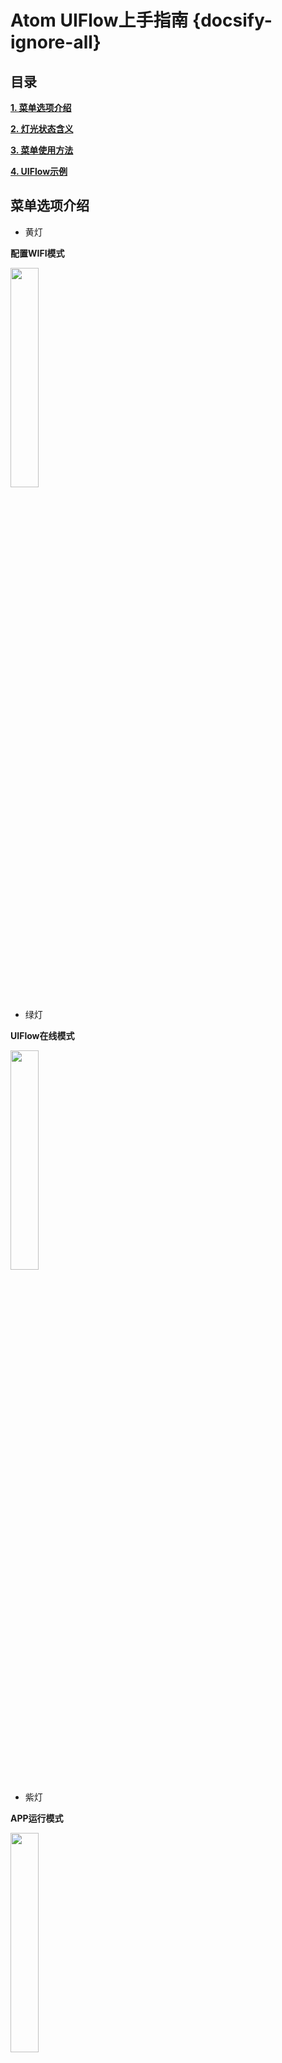 # Atom UIFlow上手指南 {docsify-ignore-all}

## 目录

**[1. 菜单选项介绍](#菜单选项介绍)**

**[2. 灯光状态含义](#灯光状态含义)**

**[3. 菜单使用方法](#使用方法)**

**[4. UIFlow示例](#UIFlow示例)**


## 菜单选项介绍

- 黄灯

**配置WIFI模式**

<img src="assets/img/product_pics/core/minicore/atom/atom_01.jpg" width="30%">




- 绿灯

**UIFlow在线模式**

<img src="assets/img/product_pics/core/minicore/atom/atom_02.jpg" width="30%">



- 紫灯

**APP运行模式**

<img src="assets/img/product_pics/core/minicore/atom/atom_03.jpg" width="30%">



- 蓝灯

**USB模式**

<img src="assets/img/product_pics/core/minicore/atom/atom_04.jpg" width="30%">




## 灯光状态含义

- 红灯闪烁表示WIFI网络正在连接

- 红灯常亮表示WIFI连接失败，按下中间按键可重新连接

- 绿灯闪烁表示UIFLow服务器连接正常

- 蓝灯常亮表示UIFlow服务器未正常连接

- 蓝灯闪烁表示已进入USB模式

- 黄灯常亮表示需要WEB网络配置 

## 使用方法

1.	烧录完UIFlow固件设备默认进入WEB配网模式（黄灯常亮），此时Atom会自动发出WIFI热点，比如M5Stack-XXXX，连接此WIFI并打开浏览器输入192.168.4.1进入web配置页面，输入SSID和密码进行网络连接，此时红灯闪烁，连接成功后蓝灯短暂常亮(UIFlow服务器未连接)待到绿灯闪烁时表示UIFlow服务器连接正常，此时可进行在线编程。

2.	设备通电默认进入最后一次选择的模式，如需改变模式，只需在上电时（或重启时）按住中间按键不要松开，菜单模式以灯光的形式自动滚动，等到灯光变换为所需模式颜色时再松开。例如需要重新配置WIFI，设备上电或重启时按住中间按键不放，直到显示黄色呼吸灯时松开，此时即进入WIFI配置模式。

3.  通过Web配置页面和串口工具可以看到APIkey

<img src="assets/img/product_pics/core/minicore/atom/apikey.png" width="50%" height="50%"><img src="assets/img/product_pics/core/minicore/atom/serialtool.png" width="50%" height="50%">

<br>

### UIFlow示例

- AtomMatrix

<img src="assets/img/product_pics/core/minicore/atom/atom_matrix_example.png" width="50%" height="50%">

- [Matrix Example](https://github.com/m5stack/M5-ProductExampleCodes/tree/master/Core/Atom/Atom%20Matrix)

<br>

- AtomLite

<img src="assets/img/product_pics/core/minicore/atom/atom_lite_example.png" width="50%" height="50%">

- [Lite Example](https://github.com/m5stack/M5-ProductExampleCodes/tree/master/Core/Atom/Atom%20Lite)


